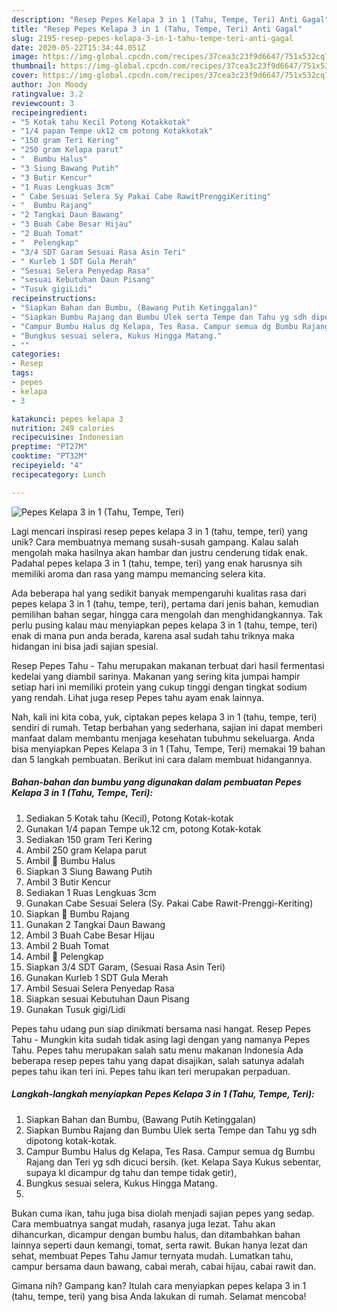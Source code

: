 ```yaml
---
description: "Resep Pepes Kelapa 3 in 1 (Tahu, Tempe, Teri) Anti Gagal"
title: "Resep Pepes Kelapa 3 in 1 (Tahu, Tempe, Teri) Anti Gagal"
slug: 2195-resep-pepes-kelapa-3-in-1-tahu-tempe-teri-anti-gagal
date: 2020-05-22T15:34:44.051Z
image: https://img-global.cpcdn.com/recipes/37cea3c23f9d6647/751x532cq70/pepes-kelapa-3-in-1-tahu-tempe-teri-foto-resep-utama.jpg
thumbnail: https://img-global.cpcdn.com/recipes/37cea3c23f9d6647/751x532cq70/pepes-kelapa-3-in-1-tahu-tempe-teri-foto-resep-utama.jpg
cover: https://img-global.cpcdn.com/recipes/37cea3c23f9d6647/751x532cq70/pepes-kelapa-3-in-1-tahu-tempe-teri-foto-resep-utama.jpg
author: Jon Moody
ratingvalue: 3.2
reviewcount: 3
recipeingredient:
- "5 Kotak tahu Kecil Potong Kotakkotak"
- "1/4 papan Tempe uk12 cm potong Kotakkotak"
- "150 gram Teri Kering"
- "250 gram Kelapa parut"
- "  Bumbu Halus"
- "3 Siung Bawang Putih"
- "3 Butir Kencur"
- "1 Ruas Lengkuas 3cm"
- " Cabe Sesuai Selera Sy Pakai Cabe RawitPrenggiKeriting"
- "  Bumbu Rajang"
- "2 Tangkai Daun Bawang"
- "3 Buah Cabe Besar Hijau"
- "2 Buah Tomat"
- "  Pelengkap"
- "3/4 SDT Garam Sesuai Rasa Asin Teri"
- " Kurleb 1 SDT Gula Merah"
- "Sesuai Selera Penyedap Rasa"
- "sesuai Kebutuhan Daun Pisang"
- "Tusuk gigiLidi"
recipeinstructions:
- "Siapkan Bahan dan Bumbu, (Bawang Putih Ketinggalan)"
- "Siapkan Bumbu Rajang dan Bumbu Ulek serta Tempe dan Tahu yg sdh dipotong kotak-kotak."
- "Campur Bumbu Halus dg Kelapa, Tes Rasa. Campur semua dg Bumbu Rajang dan Teri yg sdh dicuci bersih. (ket. Kelapa Saya Kukus sebentar, supaya kl dicampur dg tahu dan tempe tidak getir),"
- "Bungkus sesuai selera, Kukus Hingga Matang."
- ""
categories:
- Resep
tags:
- pepes
- kelapa
- 3

katakunci: pepes kelapa 3 
nutrition: 249 calories
recipecuisine: Indonesian
preptime: "PT27M"
cooktime: "PT32M"
recipeyield: "4"
recipecategory: Lunch

---
```



![Pepes Kelapa 3 in 1 (Tahu, Tempe, Teri)](https://img-global.cpcdn.com/recipes/37cea3c23f9d6647/751x532cq70/pepes-kelapa-3-in-1-tahu-tempe-teri-foto-resep-utama.jpg)

Lagi mencari inspirasi resep pepes kelapa 3 in 1 (tahu, tempe, teri) yang unik? Cara membuatnya memang susah-susah gampang. Kalau salah mengolah maka hasilnya akan hambar dan justru cenderung tidak enak. Padahal pepes kelapa 3 in 1 (tahu, tempe, teri) yang enak harusnya sih memiliki aroma dan rasa yang mampu memancing selera kita.

Ada beberapa hal yang sedikit banyak mempengaruhi kualitas rasa dari pepes kelapa 3 in 1 (tahu, tempe, teri), pertama dari jenis bahan, kemudian pemilihan bahan segar, hingga cara mengolah dan menghidangkannya. Tak perlu pusing kalau mau menyiapkan pepes kelapa 3 in 1 (tahu, tempe, teri) enak di mana pun anda berada, karena asal sudah tahu triknya maka hidangan ini bisa jadi sajian spesial.

Resep Pepes Tahu - Tahu merupakan makanan terbuat dari hasil fermentasi kedelai yang diambil sarinya. Makanan yang sering kita jumpai hampir setiap hari ini memiliki protein yang cukup tinggi dengan tingkat sodium yang rendah. Lihat juga resep Pepes tahu ayam enak lainnya.


Nah, kali ini kita coba, yuk, ciptakan pepes kelapa 3 in 1 (tahu, tempe, teri) sendiri di rumah. Tetap berbahan yang sederhana, sajian ini dapat memberi manfaat dalam membantu menjaga kesehatan tubuhmu sekeluarga. Anda bisa menyiapkan Pepes Kelapa 3 in 1 (Tahu, Tempe, Teri) memakai 19 bahan dan 5 langkah pembuatan. Berikut ini cara dalam membuat hidangannya.

<!--inarticleads1-->

##### Bahan-bahan dan bumbu yang digunakan dalam pembuatan Pepes Kelapa 3 in 1 (Tahu, Tempe, Teri):

1. Sediakan 5 Kotak tahu (Kecil), Potong Kotak-kotak
1. Gunakan 1/4 papan Tempe uk.12 cm, potong Kotak-kotak
1. Sediakan 150 gram Teri Kering
1. Ambil 250 gram Kelapa parut
1. Ambil  📝 Bumbu Halus
1. Siapkan 3 Siung Bawang Putih
1. Ambil 3 Butir Kencur
1. Sediakan 1 Ruas Lengkuas 3cm
1. Gunakan  Cabe Sesuai Selera (Sy. Pakai Cabe Rawit-Prenggi-Keriting)
1. Siapkan  📝 Bumbu Rajang
1. Gunakan 2 Tangkai Daun Bawang
1. Ambil 3 Buah Cabe Besar Hijau
1. Ambil 2 Buah Tomat
1. Ambil  📝 Pelengkap
1. Siapkan 3/4 SDT Garam, (Sesuai Rasa Asin Teri)
1. Gunakan  Kurleb 1 SDT Gula Merah
1. Ambil Sesuai Selera Penyedap Rasa
1. Siapkan sesuai Kebutuhan Daun Pisang
1. Gunakan Tusuk gigi/Lidi


Pepes tahu udang pun siap dinikmati bersama nasi hangat. Resep Pepes Tahu - Mungkin kita sudah tidak asing lagi dengan yang namanya Pepes Tahu. Pepes tahu merupakan salah satu menu makanan Indonesia Ada beberapa resep pepes tahu yang dapat disajikan, salah satunya adalah pepes tahu ikan teri ini. Pepes tahu ikan teri merupakan perpaduan. 

<!--inarticleads2-->

##### Langkah-langkah menyiapkan Pepes Kelapa 3 in 1 (Tahu, Tempe, Teri):

1. Siapkan Bahan dan Bumbu, (Bawang Putih Ketinggalan)
1. Siapkan Bumbu Rajang dan Bumbu Ulek serta Tempe dan Tahu yg sdh dipotong kotak-kotak.
1. Campur Bumbu Halus dg Kelapa, Tes Rasa. Campur semua dg Bumbu Rajang dan Teri yg sdh dicuci bersih. (ket. Kelapa Saya Kukus sebentar, supaya kl dicampur dg tahu dan tempe tidak getir),
1. Bungkus sesuai selera, Kukus Hingga Matang.
1. 


Bukan cuma ikan, tahu juga bisa diolah menjadi sajian pepes yang sedap. Cara membuatnya sangat mudah, rasanya juga lezat. Tahu akan dihancurkan, dicampur dengan bumbu halus, dan ditambahkan bahan lainnya seperti daun kemangi, tomat, serta rawit. Bukan hanya lezat dan sehat, membuat Pepes Tahu Jamur ternyata mudah. Lumatkan tahu, campur bersama daun bawang, cabai merah, cabai hijau, cabai rawit dan. 

Gimana nih? Gampang kan? Itulah cara menyiapkan pepes kelapa 3 in 1 (tahu, tempe, teri) yang bisa Anda lakukan di rumah. Selamat mencoba!
